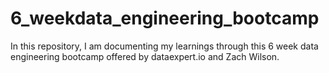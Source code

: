 # 6_weekdata_engineering_bootcamp
In this repository, I am documenting my learnings through this 6 week data engineering bootcamp offered by dataexpert.io and Zach Wilson.
